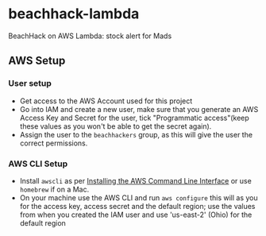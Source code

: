 # beachhack-lambda
BeachHack on AWS Lambda: stock alert for Mads

## AWS Setup

### User setup
* Get access to the AWS Account used for this project
* Go into IAM and create a new user, make sure that you generate an AWS Access Key and Secret for the user, tick "Programmatic access"(keep these values as you won't be able to get the secret again).
* Assign the user to the `beachhackers` group, as this will give the user the correct permissions.

### AWS CLI Setup
* Install `awscli` as per [Installing the AWS Command Line Interface](http://docs.aws.amazon.com/cli/latest/userguide/installing.html) or use `homebrew` if on a Mac.
* On your machine use the AWS CLI and run `aws configure` this will as you for the access key, access secret and the default region; use the values from when you created the IAM user and use 'us-east-2' (Ohio) for the default region

